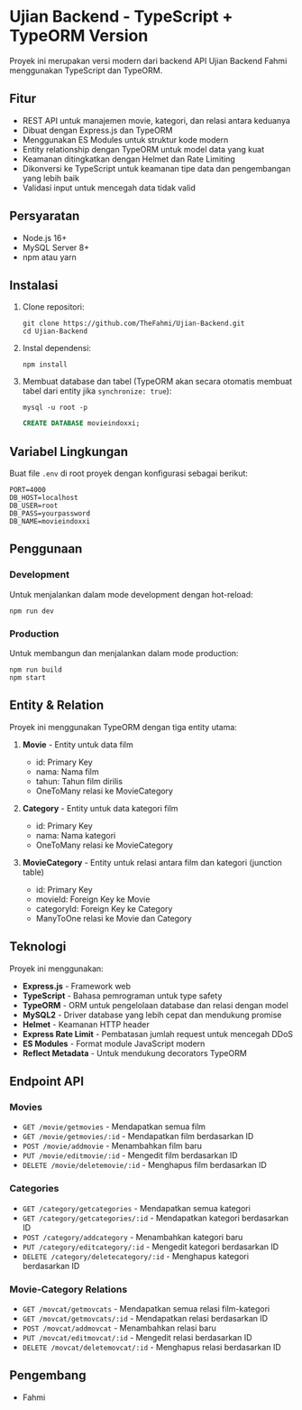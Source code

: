 # Ujian Backend - TypeScript + TypeORM Version

Proyek ini merupakan versi modern dari backend API Ujian Backend Fahmi menggunakan TypeScript dan TypeORM.

## Fitur

- REST API untuk manajemen movie, kategori, dan relasi antara keduanya
- Dibuat dengan Express.js dan TypeORM
- Menggunakan ES Modules untuk struktur kode modern
- Entity relationship dengan TypeORM untuk model data yang kuat
- Keamanan ditingkatkan dengan Helmet dan Rate Limiting
- Dikonversi ke TypeScript untuk keamanan tipe data dan pengembangan yang lebih baik
- Validasi input untuk mencegah data tidak valid

## Persyaratan

- Node.js 16+ 
- MySQL Server 8+
- npm atau yarn

## Instalasi

1. Clone repositori:
   ```
   git clone https://github.com/TheFahmi/Ujian-Backend.git
   cd Ujian-Backend
   ```

2. Instal dependensi:
   ```
   npm install
   ```

3. Membuat database dan tabel (TypeORM akan secara otomatis membuat tabel dari entity jika `synchronize: true`):
   ```
   mysql -u root -p
   ```
   ```sql
   CREATE DATABASE movieindoxxi;
   ```

## Variabel Lingkungan

Buat file `.env` di root proyek dengan konfigurasi sebagai berikut:

```
PORT=4000
DB_HOST=localhost
DB_USER=root
DB_PASS=yourpassword
DB_NAME=movieindoxxi
```

## Penggunaan

### Development

Untuk menjalankan dalam mode development dengan hot-reload:

```
npm run dev
```

### Production

Untuk membangun dan menjalankan dalam mode production:

```
npm run build
npm start
```

## Entity & Relation

Proyek ini menggunakan TypeORM dengan tiga entity utama:

1. **Movie** - Entity untuk data film
   - id: Primary Key
   - nama: Nama film
   - tahun: Tahun film dirilis
   - OneToMany relasi ke MovieCategory

2. **Category** - Entity untuk data kategori film
   - id: Primary Key
   - nama: Nama kategori
   - OneToMany relasi ke MovieCategory

3. **MovieCategory** - Entity untuk relasi antara film dan kategori (junction table)
   - id: Primary Key 
   - movieId: Foreign Key ke Movie
   - categoryId: Foreign Key ke Category
   - ManyToOne relasi ke Movie dan Category

## Teknologi

Proyek ini menggunakan:

- **Express.js** - Framework web
- **TypeScript** - Bahasa pemrograman untuk type safety
- **TypeORM** - ORM untuk pengelolaan database dan relasi dengan model
- **MySQL2** - Driver database yang lebih cepat dan mendukung promise
- **Helmet** - Keamanan HTTP header
- **Express Rate Limit** - Pembatasan jumlah request untuk mencegah DDoS
- **ES Modules** - Format module JavaScript modern
- **Reflect Metadata** - Untuk mendukung decorators TypeORM

## Endpoint API

### Movies
- `GET /movie/getmovies` - Mendapatkan semua film
- `GET /movie/getmovies/:id` - Mendapatkan film berdasarkan ID
- `POST /movie/addmovie` - Menambahkan film baru
- `PUT /movie/editmovie/:id` - Mengedit film berdasarkan ID
- `DELETE /movie/deletemovie/:id` - Menghapus film berdasarkan ID

### Categories
- `GET /category/getcategories` - Mendapatkan semua kategori
- `GET /category/getcategories/:id` - Mendapatkan kategori berdasarkan ID
- `POST /category/addcategory` - Menambahkan kategori baru
- `PUT /category/editcategory/:id` - Mengedit kategori berdasarkan ID
- `DELETE /category/deletecategory/:id` - Menghapus kategori berdasarkan ID

### Movie-Category Relations
- `GET /movcat/getmovcats` - Mendapatkan semua relasi film-kategori
- `GET /movcat/getmovcats/:id` - Mendapatkan relasi berdasarkan ID
- `POST /movcat/addmovcat` - Menambahkan relasi baru
- `PUT /movcat/editmovcat/:id` - Mengedit relasi berdasarkan ID
- `DELETE /movcat/deletemovcat/:id` - Menghapus relasi berdasarkan ID

## Pengembang

- Fahmi 